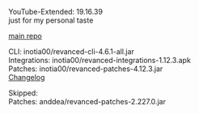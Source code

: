 YouTube-Extended: 19.16.39  
just for my personal taste  

[main repo](https://github.com/pembotol/Rev)
  
CLI: inotia00/revanced-cli-4.6.1-all.jar  
Integrations: inotia00/revanced-integrations-1.12.3.apk  
Patches: inotia00/revanced-patches-4.12.3.jar  
[Changelog](https://github.com/inotia00/revanced-patches/releases/tag/v4.12.3)  

Skipped:  
Patches: anddea/revanced-patches-2.227.0.jar    
